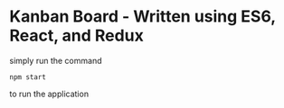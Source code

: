 # Kanban Board - Written using ES6, React, and Redux

simply run the command 

```
npm start
```

to run the application
